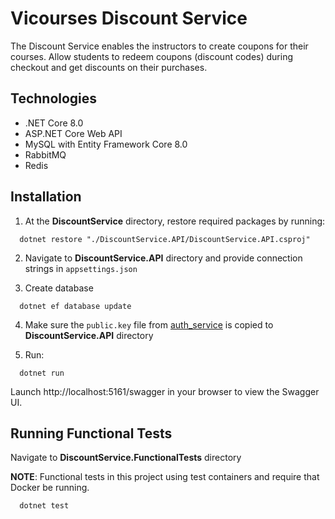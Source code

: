 
# Vicourses Discount Service

The Discount Service enables the instructors to create coupons for their courses. Allow students to redeem coupons (discount codes) during checkout and get discounts on their purchases.

## Technologies
- .NET Core 8.0
- ASP.NET Core Web API
- MySQL with Entity Framework Core 8.0
- RabbitMQ
- Redis


## Installation

1. At the **DiscountService** directory, restore required packages by running:

```shell
  dotnet restore "./DiscountService.API/DiscountService.API.csproj"
```

2. Navigate to **DiscountService.API** directory and provide connection strings in `appsettings.json`

3. Create database
```shell
  dotnet ef database update
``` 

4. Make sure the `public.key` file from [auth_service](https://github.com/VuStrong/Vicourses/tree/main/backend/services/auth_service#run-this-service) is copied to **DiscountService.API** directory

5. Run:
```shell
  dotnet run
```

Launch http://localhost:5161/swagger in your browser to view the Swagger UI.
    
## Running Functional Tests
Navigate to **DiscountService.FunctionalTests** directory

**NOTE**: Functional tests in this project using test containers and require that Docker be running.

```bash
  dotnet test
```

